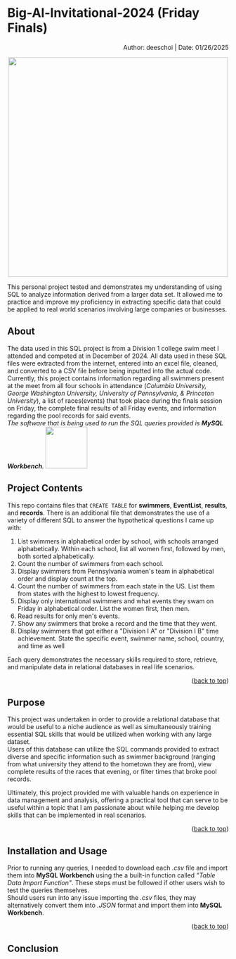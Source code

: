 <a id="readme-top"></a>
# Big-Al-Invitational-2024 (Friday Finals)

<p align="right">Author: deeschoi | Date: 01/26/2025</p> 

<p align = "center"><img src="https://github.com/user-attachments/assets/2a8ac552-6c02-4cca-90fc-bdacfc9aec68" width="500" />

This personal project tested and demonstrates my understanding of using SQL to analyze information derived from a larger data set. It allowed me to practice and improve my proficiency in extracting specific data that could be applied to real world scenarios involving large companies or businesses.  

## About

The data used in this SQL project is from a Division 1 college swim meet I attended and competed at in December of 2024. All data used in these SQL files were extracted from the internet, entered into an excel file, cleaned, and converted to a CSV file before being inputted into the actual code.  
Currently, this project contains information regarding all swimmers present at the meet from all four schools in attendance (*Columbia University, George Washington University, University of Pennsylvania, & Princeton University*), a list of races(events) that took place during the finals session on Friday, the complete final results of all Friday events, and information regarding the pool records for said events.  
*The software that is being used to run the SQL queries provided is **MySQL Workbench**.* <img src="https://github.com/user-attachments/assets/2ddc088d-3ad6-45b3-82f4-3023de0022ed" width = "95"/>


## Project Contents

This repo contains files that `CREATE TABLE` for **swimmers**, **EventList**, **results**, and **records**. There is an additional file that demonstrates the use of a variety of different SQL to answer the hypothetical questions I came up with:
1. List swimmers in alphabetical order by school, with schools arranged alphabetically. Within each school, list all women first, followed by men, both sorted alphabetically.
2. Count the number of swimmers from each school.
3. Display swimmers from Pennsylvania women's team in alphabetical order and display count at the top.
4. Count the number of swimmers from each state in the US. List them from states with the highest to lowest frequency.
5. Display only international swimmers and what events they swam on Friday in alphabetical order. List the women first, then men.
6. Read results for only men's events.
7. Show any swimmers that broke a record and the time that they went.
8. Display swimmers that got either a "Division I A" or "Division I B" time achievement. State the specific event, swimmer name, school, country, and time as well
   
Each query demonstrates the necessary skills required to store, retrieve, and manipulate data in relational databases in real life scenarios.  

<p align="right">(<a href="#readme-top">back to top</a>)</p>

## Purpose

This project was undertaken in order to provide a relational database that would be useful to a niche audience as well as simultaneously training essential SQL skills that would be utilized when working with any large dataset.  
Users of this database can utilize the SQL commands provided to extract diverse and specific information such as swimmer background (ranging from what university they attend to the hometown they are from), view complete results of the races that evening, or filter times that broke pool records.  

Ultimately, this project provided me with valuable hands on experience in data management and analysis, offering a practical tool that can serve to be useful within a topic that I am passionate about while helping me develop skills that can be implemented in real scenarios.  

<p align="right">(<a href="#readme-top">back to top</a>)</p>

## Installation and Usage

Prior to running any queries, I needed to download each *.csv* file and import them into **MySQL Workbench** using the a built-in function called *"Table Data Import Function"*. These steps must be followed if other users wish to test the queries themselves.  
Should users run into any issue importing the *.csv* files, they may alternatively convert them into *.JSON* format and import them into **MySQL Workbench**.

<p align="right">(<a href="#readme-top">back to top</a>)</p>

## Conclusion
